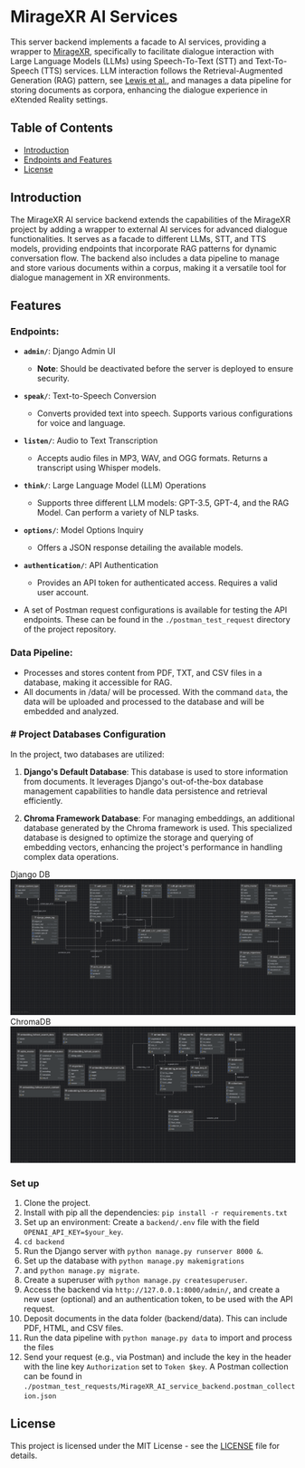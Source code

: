 # MirageXR AI Services

This server backend implements a facade to AI services, providing a wrapper to [MirageXR](https://github.com/WEKIT-ECS/MIRAGE-XR), 
specifically to facilitate dialogue interaction with Large Language Models (LLMs) using Speech-To-Text (STT) and Text-To-Speech 
(TTS) services. LLM interaction follows the Retrieval-Augmented Generation (RAG) pattern, see [Lewis et al.](https://arxiv.org/abs/2005.11401),
and manages a data pipeline for storing documents as corpora, enhancing the dialogue experience in eXtended Reality settings.

## Table of Contents

- [Introduction](#introduction)
- [Endpoints and Features](#features)
- [License](#license)

## Introduction

The MirageXR AI service backend extends the capabilities of the MirageXR project by adding a wrapper to external AI services 
for advanced dialogue functionalities. It serves as a facade to different LLMs, STT, and TTS models, providing endpoints 
that incorporate RAG patterns for dynamic conversation flow. The backend also includes a data pipeline to manage and store 
various documents within a corpus, making it a versatile tool for dialogue management in XR environments.

## Features

### Endpoints:

- **`admin/`**: Django Admin UI
  - **Note**: Should be deactivated before the server is deployed to ensure security.
- **`speak/`**: Text-to-Speech Conversion
  - Converts provided text into speech. Supports various configurations for voice and language.
- **`listen/`**: Audio to Text Transcription
  - Accepts audio files in MP3, WAV, and OGG formats. Returns a transcript using Whisper models.
- **`think/`**: Large Language Model (LLM) Operations
  - Supports three different LLM models: GPT-3.5, GPT-4, and the RAG Model. Can perform a variety of NLP tasks.
- **`options/`**: Model Options Inquiry
  - Offers a JSON response detailing the available models.
- **`authentication/`**: API Authentication
  - Provides an API token for authenticated access. Requires a valid user account.

- A set of Postman request configurations is available for testing the API endpoints. These can be found in the `./postman_test_request` directory of the project repository.


### Data Pipeline:

- Processes and stores content from PDF, TXT, and CSV files in a database, making it accessible for RAG. 
- All documents in /data/ will be processed. With the command `data`, the data will be uploaded  and processed to the database and will be embedded and analyzed.

### # Project Databases Configuration

In the project, two databases are utilized:

1. **Django's Default Database**: This database is used to store information from documents. It leverages Django's out-of-the-box database management capabilities to handle data persistence and retrieval efficiently.

2. **Chroma Framework Database**: For managing embeddings, an additional database generated by the Chroma framework is used. This specialized database is designed to optimize the storage and querying of embedding vectors, enhancing the project's performance in handling complex data operations.



Django DB 
![DjangoDB.png](DjangoDB.png)
ChromaDB
![chromaDB.png](chromaDB.png)

### Set up
1. Clone the project.
2. Install with pip all the dependencies: `pip install -r requirements.txt`
3. Set up an environment: Create a `backend/.env` file with the field `OPENAI_API_KEY=$your_key`.
4. `cd backend`
5. Run the Django server with `python manage.py runserver 8000 &`.
6. Set up the database with `python manage.py makemigrations`
7. and `python manage.py migrate`.
8. Create a superuser with `python manage.py createsuperuser`.
9. Access the backend via `http://127.0.0.1:8000/admin/`, and create a new user (optional) and an authentication token, to be used with the API request.
10. Deposit documents in the data folder (backend/data). This can include PDF, HTML, and CSV files.
11. Run the data pipeline with `python manage.py data` to import and process the files
12. Send your request (e.g., via Postman) and include the key in the header with the line key `Authorization` set to `Token $key`. 
A Postman collection can be found in `./postman_test_requests/MirageXR_AI_service_backend.postman_collection.json` 


## License

This project is licensed under the MIT License - see the [LICENSE](LICENSE) file for details.
